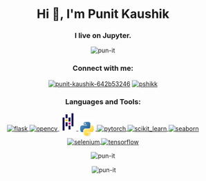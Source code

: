 <h1 align="center">Hi 👋, I'm Punit Kaushik</h1>
<h3 align="center">I live on Jupyter.</h3>

<p align="center"> <img src="https://komarev.com/ghpvc/?username=pun-it&label=Profile%20views&color=0e75b6&style=flat" alt="pun-it" /> </p>

<h3 align="center">Connect with me:</h3>
<p align="center">
<a href="https://linkedin.com/in/punit-kaushik-642b53246" target="blank"><img align="center" src="https://raw.githubusercontent.com/rahuldkjain/github-profile-readme-generator/master/src/images/icons/Social/linked-in-alt.svg" alt="punit-kaushik-642b53246" height="30" width="40" /></a>
<a href="https://kaggle.com/pshikk" target="blank"><img align="center" src="https://raw.githubusercontent.com/rahuldkjain/github-profile-readme-generator/master/src/images/icons/Social/kaggle.svg" alt="pshikk" height="30" width="40" /></a>
</p>

<h3 align="center">Languages and Tools:</h3>
<p align="center"> <a href="https://flask.palletsprojects.com/" target="_blank" rel="noreferrer"> <img align = "center" src="https://www.vectorlogo.zone/logos/pocoo_flask/pocoo_flask-icon.svg" alt="flask" width="40" height="40"/> </a> <a href="https://opencv.org/" target="_blank" rel="noreferrer"> <img align = "center" src="https://www.vectorlogo.zone/logos/opencv/opencv-icon.svg" alt="opencv" width="40" height="40"/> </a> <a href="https://pandas.pydata.org/" target="_blank" rel="noreferrer"> <img src="https://raw.githubusercontent.com/devicons/devicon/2ae2a900d2f041da66e950e4d48052658d850630/icons/pandas/pandas-original.svg" alt="pandas" width="40" height="40"/> </a> <a href="https://www.python.org" target="_blank" rel="noreferrer"> <img align = "center" src="https://raw.githubusercontent.com/devicons/devicon/master/icons/python/python-original.svg" alt="python" width="40" height="40"/> </a> <a href="https://pytorch.org/" target="_blank" rel="noreferrer"> <img align = "center" src="https://www.vectorlogo.zone/logos/pytorch/pytorch-icon.svg" alt="pytorch" width="40" height="40"/> </a> <a href="https://scikit-learn.org/" target="_blank" rel="noreferrer"> <img align = "center" src="https://upload.wikimedia.org/wikipedia/commons/0/05/Scikit_learn_logo_small.svg" alt="scikit_learn" width="40" height="40"/> </a> <a href="https://seaborn.pydata.org/" target="_blank" rel="noreferrer"> <img align = "center" src="https://seaborn.pydata.org/_images/logo-mark-lightbg.svg" alt="seaborn" width="40" height="40"/> </a> <a href="https://www.selenium.dev" target="_blank" rel="noreferrer"> <img align = "center" src="https://raw.githubusercontent.com/detain/svg-logos/780f25886640cef088af994181646db2f6b1a3f8/svg/selenium-logo.svg" alt="selenium" width="40" height="40"/> </a> <a href="https://www.tensorflow.org" target="_blank" rel="noreferrer"> <img align = "center"src="https://www.vectorlogo.zone/logos/tensorflow/tensorflow-icon.svg" alt="tensorflow" width="40" height="40"/> </a> </p>

<p align = "center"><img align = "center" src="https://github-readme-stats.vercel.app/api/top-langs?username=pun-it&show_icons=true&locale=en&layout=compact" alt="pun-it" /></p>

<p align = "center">&nbsp;<img align="center" src="https://github-readme-stats.vercel.app/api?username=pun-it&show_icons=true&locale=en" alt="pun-it" /></p>
